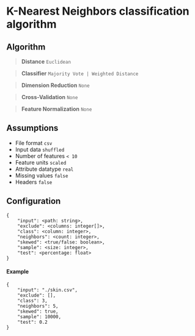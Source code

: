 # K-Nearest Neighbors classification algorithm

## Algorithm
> __Distance__ `Euclidean`

> __Classifier__ `Majority Vote | Weighted Distance`

> __Dimension Reduction__ `None`

> __Cross-Validation__ `None`

> __Feature Normalization__ `None`

## Assumptions
* File format `csv`
* Input data `shuffled`
* Number of features `< 10`
* Feature units `scaled`
* Attribute datatype `real`
* Missing values `false`
* Headers `false`

## Configuration
```
{
    "input": <path: string>,
    "exclude": <columns: integer[]>,
    "class": <column: integer>,
    "neighbors": <count: integer>,
    "skewed": <true/false: boolean>,
    "sample": <size: integer>,
    "test": <percentage: float>
}
```
#### Example
```
{
    "input": "./skin.csv",
    "exclude": [],
    "class": 3,
    "neighbors": 5,
    "skewed": true,
    "sample": 10000,
    "test": 0.2
}
```
